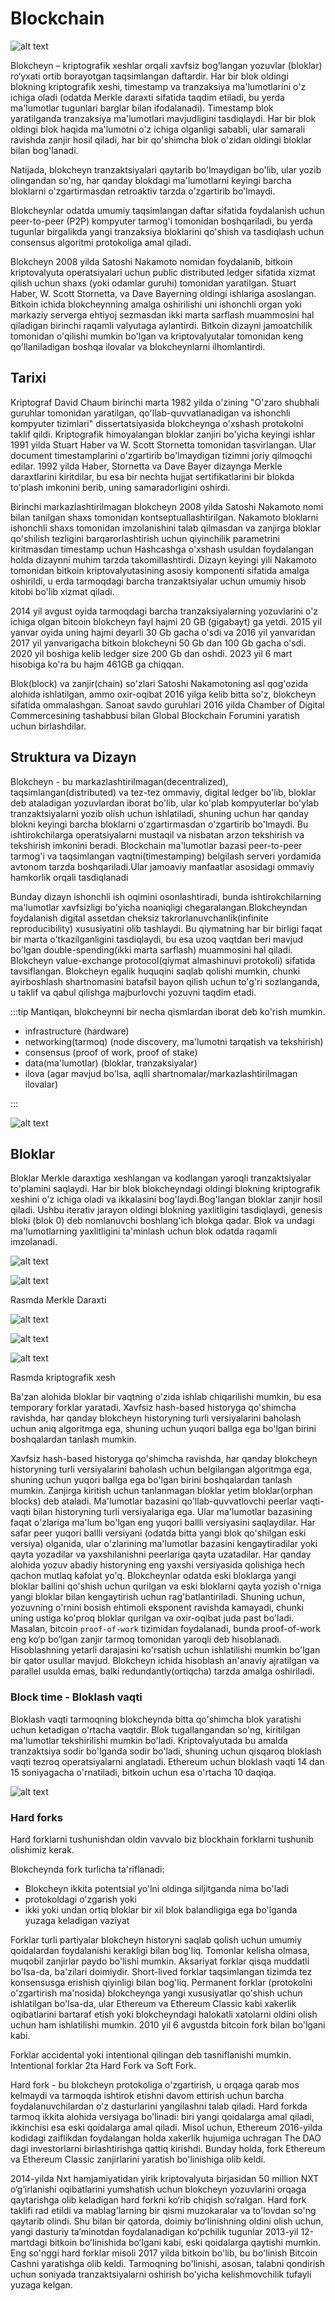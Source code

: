# Blockchain


![alt text](https://iscjobs.com/wp-content/uploads/2020/10/Blockchain_Search_Consultants-scaled.jpg)

Blokcheyn – kriptografik xeshlar orqali xavfsiz bog‘langan yozuvlar (bloklar) ro‘yxati ortib borayotgan taqsimlangan daftardir. Har bir blok oldingi blokning kriptografik xeshi, timestamp va tranzaksiya ma'lumotlarini o'z ichiga oladi (odatda Merkle daraxti sifatida taqdim etiladi, bu yerda ma'lumotlar tugunlari barglar bilan ifodalanadi). Timestamp blok yaratilganda tranzaksiya ma'lumotlari mavjudligini tasdiqlaydi. Har bir blok oldingi blok haqida ma'lumotni o'z ichiga olganligi sababli, ular samarali ravishda zanjir hosil qiladi, har bir qo'shimcha blok o'zidan oldingi bloklar bilan bog'lanadi.

Natijada, blokcheyn tranzaktsiyalari qaytarib bo'lmaydigan bo'lib, ular yozib olingandan so'ng, har qanday blokdagi ma'lumotlarni keyingi barcha bloklarni o'zgartirmasdan retroaktiv tarzda o'zgartirib bo'lmaydi. 

Blokcheynlar odatda umumiy taqsimlangan daftar sifatida foydalanish uchun peer-to-peer (P2P) kompyuter tarmog'i tomonidan boshqariladi, bu yerda tugunlar birgalikda yangi tranzaksiya bloklarini qo'shish va tasdiqlash uchun consensus algoritmi protokoliga amal qiladi.


Blokcheyn 2008 yilda Satoshi Nakamoto nomidan foydalanib, bitkoin kriptovalyuta operatsiyalari uchun public distributed ledger sifatida xizmat qilish uchun shaxs (yoki odamlar guruhi) tomonidan yaratilgan. Stuart Haber, W. Scott Stornetta, va Dave Bayerning oldingi ishlariga asoslangan. Bitkoin ichida blokcheynning amalga oshirilishi uni ishonchli organ yoki markaziy serverga ehtiyoj sezmasdan ikki marta sarflash muammosini hal qiladigan birinchi raqamli valyutaga aylantirdi. Bitkoin dizayni jamoatchilik tomonidan o'qilishi mumkin bo'lgan va kriptovalyutalar tomonidan keng qo'llaniladigan boshqa ilovalar va blokcheynlarni ilhomlantirdi.


## Tarixi

Kriptograf David Chaum birinchi marta 1982 yilda o'zining "O'zaro shubhali guruhlar tomonidan yaratilgan, qo'llab-quvvatlanadigan va ishonchli kompyuter tizimlari" dissertatsiyasida blokcheynga o'xshash protokolni taklif qildi. Kriptografik himoyalangan bloklar zanjiri bo'yicha keyingi ishlar 1991 yilda Stuart Haber va W. Scott Stornetta tomonidan tasvirlangan. Ular document timestamplarini o'zgartirib bo'lmaydigan tizimni joriy qilmoqchi edilar. 1992 yilda Haber, Stornetta va Dave Bayer dizaynga Merkle daraxtlarini kiritdilar, bu esa bir nechta hujjat sertifikatlarini bir blokda to'plash imkonini berib, uning samaradorligini oshirdi.

Birinchi markazlashtirilmagan blokcheyn 2008 yilda Satoshi Nakamoto nomi bilan tanilgan shaxs tomonidan kontseptuallashtirilgan. Nakamoto bloklarni ishonchli shaxs tomonidan imzolanishini talab qilmasdan va zanjirga bloklar qo'shilish tezligini barqarorlashtirish uchun qiyinchilik parametrini kiritmasdan timestamp uchun Hashcashga o'xshash usuldan foydalangan holda dizaynni muhim tarzda takomillashtirdi. Dizayn keyingi yili Nakamoto tomonidan bitkoin kriptovalyutasining asosiy komponenti sifatida amalga oshirildi, u erda tarmoqdagi barcha tranzaktsiyalar uchun umumiy hisob kitobi bo'lib xizmat qiladi.


2014 yil avgust oyida tarmoqdagi barcha tranzaksiyalarning yozuvlarini o'z ichiga olgan bitcoin blokcheyn fayl hajmi 20 GB (gigabayt) ga yetdi. 2015 yil yanvar oyida uning hajmi deyarli 30 Gb gacha o'sdi va 2016 yil yanvaridan 2017 yil yanvarigacha bitkoin blokcheyni 50 Gb dan 100 Gb gacha o'sdi. 2020 yil boshiga kelib ledger size 200 Gb dan oshdi. 2023 yil 6 mart hisobiga ko'ra bu hajm 461GB ga chiqqan.

Blok(block) va zanjir(chain) so'zlari Satoshi Nakamotoning asl qog'ozida alohida ishlatilgan, ammo oxir-oqibat 2016 yilga kelib bitta so'z, blokcheyn sifatida ommalashgan. Sanoat savdo guruhlari 2016 yilda Chamber of Digital Commercesining tashabbusi bilan Global Blockchain Forumini yaratish uchun birlashdilar.

## Struktura va Dizayn

Blokcheyn - bu markazlashtirilmagan(decentralized), taqsimlangan(distributed) va tez-tez ommaviy, digital ledger bo'lib, bloklar deb ataladigan yozuvlardan iborat bo'lib, ular ko'plab kompyuterlar bo'ylab tranzaktsiyalarni yozib olish uchun ishlatiladi, shuning uchun har qanday blokni keyingi barcha bloklarni o'zgartirmasdan o'zgartirib bo'lmaydi. Bu ishtirokchilarga operatsiyalarni mustaqil va nisbatan arzon tekshirish va tekshirish imkonini beradi. Blockchain ma'lumotlar bazasi peer-to-peer tarmog'i va taqsimlangan vaqtni(timestamping) belgilash serveri yordamida avtonom tarzda boshqariladi.Ular jamoaviy manfaatlar asosidagi ommaviy hamkorlik orqali tasdiqlanadi

Bunday dizayn ishonchli ish oqimini osonlashtiradi, bunda ishtirokchilarning ma'lumotlar xavfsizligi bo'yicha noaniqligi chegaralangan.Blokcheyndan foydalanish digital assetdan cheksiz takrorlanuvchanlik(infinite reproducibility) xususiyatini olib tashlaydi. Bu qiymatning har bir birligi faqat bir marta o'tkazilganligini tasdiqlaydi, bu esa uzoq vaqtdan beri mavjud bo'lgan double-spending(ikki marta sarflash) muammosini hal qiladi. Blokcheyn value-exchange protocol(qiymat almashinuvi protokoli) sifatida tavsiflangan. Blokcheyn egalik huquqini saqlab qolishi mumkin, chunki ayirboshlash shartnomasini batafsil bayon qilish uchun to'g'ri sozlanganda, u taklif va qabul qilishga majburlovchi yozuvni taqdim etadi.


:::tip
Mantiqan, blokcheynni bir necha qismlardan iborat deb ko'rish mumkin.

* infrastructure (hardware)
* networking(tarmoq) (node discovery, ma'lumotni tarqatish va tekshirish)
* consensus (proof of work, proof of stake)
* data(ma'lumotlar) (bloklar, tranzaksiyalar)
* ilova (agar mavjud bo'lsa, aqlli shartnomalar/markazlashtirilmagan ilovalar)

:::

![alt text](https://media.geeksforgeeks.org/wp-content/uploads/20221111160733/Structureofblocksinblockchain.png)

## Bloklar

Bloklar Merkle daraxtiga xeshlangan va kodlangan yaroqli tranzaktsiyalar to'plamini saqlaydi. Har bir blok blokcheyndagi oldingi blokning kriptografik xeshini o'z ichiga oladi va ikkalasini bog'laydi.Bog'langan bloklar zanjir hosil qiladi. Ushbu iterativ jarayon oldingi blokning yaxlitligini tasdiqlaydi, genesis bloki (blok 0) deb nomlanuvchi boshlang'ich blokga qadar. Blok va undagi ma'lumotlarning yaxlitligini ta'minlash uchun blok odatda raqamli imzolanadi.

![alt text](https://upload.wikimedia.org/wikipedia/commons/thumb/9/95/Hash_Tree.svg/1200px-Hash_Tree.svg.png)

![alt text](https://media.geeksforgeeks.org/wp-content/cdn-uploads/MerkleTree-min-1024x512.png)

Rasmda Merkle Daraxti


![alt text](https://positiwise.com/wp-content/uploads/2022/06/hash-function.png)



![alt text](https://upload.wikimedia.org/wikipedia/commons/thumb/2/2b/Cryptographic_Hash_Function.svg/1200px-Cryptographic_Hash_Function.svg.png)

![alt text](https://www.mdpi.com/J/J-02-00021/article_deploy/html/images/J-02-00021-g003.png)

Rasmda kriptografik xesh

Ba'zan alohida bloklar bir vaqtning o'zida ishlab chiqarilishi mumkin, bu esa temporary forklar yaratadi. Xavfsiz hash-based historyga qo'shimcha ravishda, har qanday blokcheyn historyning turli versiyalarini baholash uchun aniq algoritmga ega, shuning uchun yuqori ballga ega bo'lgan birini boshqalardan tanlash mumkin.


Xavfsiz hash-based historyga qo'shimcha ravishda, har qanday blokcheyn historyning turli versiyalarini baholash uchun belgilangan algoritmga ega, shuning uchun yuqori ballga ega bo'lgan birini boshqalardan tanlash mumkin. Zanjirga kiritish uchun tanlanmagan bloklar yetim bloklar(orphan blocks) deb ataladi. Ma'lumotlar bazasini qo'llab-quvvatlovchi peerlar vaqti-vaqti bilan historyning turli versiyalariga ega. Ular ma'lumotlar bazasining faqat o'zlariga ma'lum bo'lgan eng yuqori ballli versiyasini saqlaydilar. Har safar peer yuqori ballli versiyani (odatda bitta yangi blok qo'shilgan eski versiya) olganida, ular o'zlarining ma'lumotlar bazasini kengaytiradilar yoki qayta yozadilar va yaxshilanishni peerlariga qayta uzatadilar. Har qanday alohida yozuv abadiy historyning eng yaxshi versiyasida qolishiga hech qachon mutlaq kafolat yo'q. Blokcheynlar odatda eski bloklarga yangi bloklar ballini qo'shish uchun qurilgan va eski bloklarni qayta yozish o'rniga yangi bloklar bilan kengaytirish uchun rag'batlantiriladi. Shuning uchun, yozuvning o'rnini bosish ehtimoli eksponent ravishda kamayadi, chunki uning ustiga ko'proq bloklar qurilgan va oxir-oqibat juda past bo'ladi. Masalan, bitcoin `proof-of-work` tizimidan foydalanadi, bunda proof-of-work eng ko‘p bo‘lgan zanjir tarmoq tomonidan yaroqli deb hisoblanadi. Hisoblashning yetarli darajasini ko'rsatish uchun ishlatilishi mumkin bo'lgan bir qator usullar mavjud. Blokcheyn ichida hisoblash an'anaviy ajratilgan va parallel usulda emas, balki redundantly(ortiqcha) tarzda amalga oshiriladi.

### Block time - Bloklash vaqti

Bloklash vaqti tarmoqning blokcheynda bitta qo'shimcha blok yaratishi uchun ketadigan o'rtacha vaqtdir. Blok tugallangandan so'ng, kiritilgan ma'lumotlar tekshirilishi mumkin bo'ladi. Kriptovalyutada bu amalda tranzaktsiya sodir bo'lganda sodir bo'ladi, shuning uchun qisqaroq bloklash vaqti tezroq operatsiyalarni anglatadi. Ethereum uchun bloklash vaqti 14 dan 15 soniyagacha o'rnatiladi, bitkoin uchun esa o'rtacha 10 daqiqa.

![alt text](https://pbs.twimg.com/media/FMXXFBzaUAEa0IF?format=jpg&name=small)

### Hard forks

Hard forklarni tushunishdan oldin vavvalo biz blockhain forklarni tushunib olishimiz kerak.

Blokcheynda fork turlicha ta'riflanadi:

* Blokcheyn ikkita potentsial yo'lni oldinga siljitganda nima bo'ladi
* protokoldagi o'zgarish yoki
* ikki yoki undan ortiq bloklar bir xil blok balandligiga ega bo'lganda yuzaga keladigan vaziyat


Forklar turli partiyalar blokcheyn historyni saqlab qolish uchun umumiy qoidalardan foydalanishi kerakligi bilan bog'liq. Tomonlar kelisha olmasa, muqobil zanjirlar paydo bo'lishi mumkin. Aksariyat forklar qisqa muddatli bo'lsa-da, ba'zilari doimiydir. Short-lived forklar taqsimlangan tizimda tez konsensusga erishish qiyinligi bilan bog'liq.
Permanent forklar (protokolni o'zgartirish ma'nosida) blokcheynga yangi xususiyatlar qo'shish uchun ishlatilgan bo'lsa-da, ular Ethereum va Ethereum Classic kabi xakerlik oqibatlarini bartaraf etish yoki blokcheyndagi halokatli xatolarni oldini olish uchun ham ishlatilishi mumkin. 2010 yil 6 avgustda bitcoin fork bilan bo'lgani kabi.


Forklar accidental  yoki intentional qilingan deb tasniflanishi mumkin. Intentional forklar 2ta Hard Fork va Soft Fork.

Hard fork - bu blokcheyn protokoliga o'zgartirish, u orqaga qarab mos kelmaydi va tarmoqda ishtirok etishni davom ettirish uchun barcha foydalanuvchilardan o'z dasturlarini yangilashni talab qiladi. Hard forkda tarmoq ikkita alohida versiyaga bo'linadi: biri yangi qoidalarga amal qiladi, ikkinchisi esa eski qoidalarga amal qiladi. Misol uchun, Ethereum 2016-yilda kodidagi zaiflikdan foydalangan holda xakerlik hujumiga uchragan The DAO dagi investorlarni birlashtirishga qattiq kirishdi. Bunday holda, fork Ethereum va Ethereum Classic zanjirlarini yaratish bo'linishiga olib keldi.

2014-yilda Nxt hamjamiyatidan yirik kriptovalyuta birjasidan 50 million NXT o‘g‘irlanishi oqibatlarini yumshatish uchun blokcheyn yozuvlarini orqaga qaytarishga olib keladigan hard forkni ko‘rib chiqish so‘ralgan. Hard fork taklifi rad etildi va mablag'larning bir qismi muzokaralar va to'lovdan so'ng qaytarib olindi. Shu bilan bir qatorda, doimiy boʻlinishning oldini olish uchun, yangi dasturiy taʼminotdan foydalanadigan koʻpchilik tugunlar 2013-yil 12-martdagi bitkoin boʻlinishida boʻlgani kabi, eski qoidalarga qaytishi mumkin. Eng so'nggi hard forklar misoli 2017 yilda bitkoin bo'lib, bu bo'linish Bitcoin Cashni yaratishga olib keldi. Tarmoqning bo'linishi, asosan, talabni qondirish uchun soniyada tranzaktsiyalarni oshirish bo'yicha kelishmovchilik tufayli yuzaga kelgan.